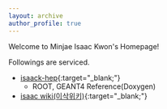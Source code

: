 ```yaml
---
layout: archive
author_profile: true
---
```


Welcome to Minjae Isaac Kwon's Homepage!

Followings are serviced.

* [isaack-hep](https://hep.isaack.dev){:target="_blank;"}
  * ROOT, GEANT4 Reference(Doxygen)
* [isaac wiki(이삭위키)](https://wiki.isaack.dev){:target="_blank;"}